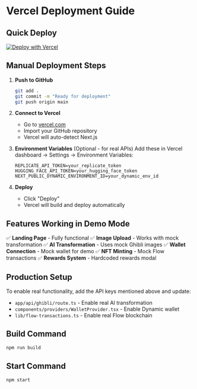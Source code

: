 # Vercel Deployment Guide

## Quick Deploy

[![Deploy with Vercel](https://vercel.com/button)](https://vercel.com/new/clone?repository-url=https://github.com/your-username/mintari-ghibli-nft)

## Manual Deployment Steps

1. **Push to GitHub**
   ```bash
   git add .
   git commit -m "Ready for deployment"
   git push origin main
   ```

2. **Connect to Vercel**
   - Go to [vercel.com](https://vercel.com)
   - Import your GitHub repository
   - Vercel will auto-detect Next.js

3. **Environment Variables** (Optional - for real APIs)
   Add these in Vercel dashboard → Settings → Environment Variables:
   ```
   REPLICATE_API_TOKEN=your_replicate_token
   HUGGING_FACE_API_TOKEN=your_hugging_face_token
   NEXT_PUBLIC_DYNAMIC_ENVIRONMENT_ID=your_dynamic_env_id
   ```

4. **Deploy**
   - Click "Deploy"
   - Vercel will build and deploy automatically

## Features Working in Demo Mode

✅ **Landing Page** - Fully functional
✅ **Image Upload** - Works with mock transformation
✅ **AI Transformation** - Uses mock Ghibli images
✅ **Wallet Connection** - Mock wallet for demo
✅ **NFT Minting** - Mock Flow transactions
✅ **Rewards System** - Hardcoded rewards modal

## Production Setup

To enable real functionality, add the API keys mentioned above and update:
- `app/api/ghibli/route.ts` - Enable real AI transformation
- `components/providers/WalletProvider.tsx` - Enable Dynamic wallet
- `lib/flow-transactions.ts` - Enable real Flow blockchain

## Build Command
```bash
npm run build
```

## Start Command
```bash
npm start
```